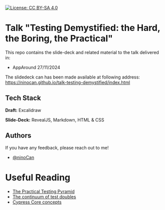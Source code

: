 [![License: CC BY-SA 4.0](https://licensebuttons.net/l/by-sa/4.0/80x15.png)](https://creativecommons.org/licenses/by-sa/4.0/)

# Talk "Testing Demystified: the Hard, the Boring, the Practical"

This repo contains the slide-deck and related material to the talk
delivered in:
 - AppAround 27/11/2024

The slidedeck can has been made available at following address:
https://ninocan.github.io/talk-testing-demystified/index.html


## Tech Stack

**Draft:** Excalidraw

**Slide-Deck:** RevealJS, Markdown, HTML &amp; CSS

## Authors

If you have any feedback, please reach out to me!

- [@ninoCan](https://www.github.com/ninoCan)


# Useful Reading


- [The Practical Testing Pyramid](https://martinfowler.com/articles/practical-test-pyramid.html)
- [The continuum of test doubles](https://learn.microsoft.com/en-us/archive/msdn-magazine/2007/september/unit-testing-exploring-the-continuum-of-test-doubles)
- [Cypress Core concepts](https://docs.cypress.io/app/core-concepts/testing-types#What-is-E2E-Testing)


